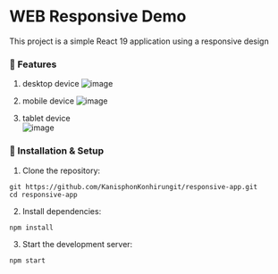 # WEB Responsive Demo
This project is a simple React 19 application using a responsive design

### 📌 Features
1. desktop device
![image](https://github.com/user-attachments/assets/6dc0cd51-1511-40de-a8b4-7aa9c7c28e8e)

2. mobile device
![image](https://github.com/user-attachments/assets/f9a164dc-e296-47a9-b11d-a184fd1ebd48)

4. tablet device   
![image](https://github.com/user-attachments/assets/c1af1144-77d8-4028-b6e5-862a08378f42)

### 🚀 Installation & Setup

1. Clone the repository:
```
git https://github.com/KanisphonKonhirungit/responsive-app.git
cd responsive-app
```

2. Install dependencies:
```
npm install
```

3. Start the development server:
```
npm start
```

